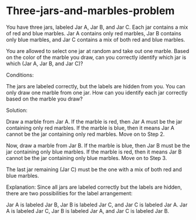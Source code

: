 # Three-jars-and-marbles-problem
You have three jars, labeled Jar A, Jar B, and Jar C. Each jar contains a mix of red and blue marbles. Jar A contains only red marbles, Jar B contains only blue marbles, and Jar C contains a mix of both red and blue marbles.

You are allowed to select one jar at random and take out one marble. Based on the color of the marble you draw, can you correctly identify which jar is which (Jar A, Jar B, and Jar C)?

Conditions:

The jars are labeled correctly, but the labels are hidden from you.
You can only draw one marble from one jar.
How can you identify each jar correctly based on the marble you draw?

Solution:

Draw a marble from Jar A. If the marble is red, then Jar A must be the jar containing only red marbles. If the marble is blue, then it means Jar A cannot be the jar containing only red marbles. Move on to Step 2.

Now, draw a marble from Jar B. If the marble is blue, then Jar B must be the jar containing only blue marbles. If the marble is red, then it means Jar B cannot be the jar containing only blue marbles. Move on to Step 3.

The last jar remaining (Jar C) must be the one with a mix of both red and blue marbles.

Explanation:
Since all jars are labeled correctly but the labels are hidden, there are two possibilities for the label arrangement:

Jar A is labeled Jar B, Jar B is labeled Jar C, and Jar C is labeled Jar A.
Jar A is labeled Jar C, Jar B is labeled Jar A, and Jar C is labeled Jar B.

